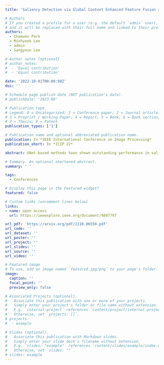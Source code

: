 ```yaml
---
title: 'Saliency Detection via Global Context Enhanced Feature Fusion and Edge Weighted Loss'

# Authors
# If you created a profile for a user (e.g. the default `admin` user), write the username (folder name) here
# and it will be replaced with their full name and linked to their profile.
authors:
  - Chaewon Park
  - Minhyeok Lee
  - admin
  - Sangyoun Lee

# Author notes (optional)
# author_notes:
#  - 'Equal contribution'
#  - 'Equal contribution'

date: '2022-10-01T00:00:00Z'
doi: ''

# Schedule page publish date (NOT publication's date).
# publishDate: '2023-06'

# Publication type.
# Legend: 0 = Uncategorized; 1 = Conference paper; 2 = Journal article;
# 3 = Preprint / Working Paper; 4 = Report; 5 = Book; 6 = Book section;
# 7 = Thesis; 8 = Patent
publication_types: ['1']

# Publication name and optional abbreviated publication name.
publication: In *IEEE International Conference on Image Processing*
publication_short: In *ICIP 22*

abstract: UNet-based methods have shown outstanding performance in salient object detection (SOD), but are problematic in two aspects. 1) Indiscriminately integrating the encoder feature, which contains spatial information for multiple objects, and the decoder feature, which contains global information of the salient object, is likely to convey unnecessary details of non-salient objects to the decoder, hindering saliency detection. 2) To deal with ambiguous object boundaries and generate accurate saliency maps, the model needs additional branches, such as edge reconstructions, which leads to increasing computational cost. To address the problems, we propose a context fusion decoder network (CFDN) and near edge weighted loss (NEWLoss) function. The CFDN creates an accurate saliency map by integrating global context information and thus suppressing the influence of the unnecessary spatial information. NEWLoss accelerates learning of obscure boundaries without additional modules by generating weight maps on object boundaries. Our method is evaluated on four benchmarks and achieves state-of-the-art performance. We prove the effectiveness of the proposed method through comparative experiments.

# Summary. An optional shortened abstract.
summary: ' '

tags:
  - Conferences

# Display this page in the Featured widget?
featured: false

# Custom links (uncomment lines below)
links:
- name: open access
  url: https://ieeexplore.ieee.org/document/9897797

url_pdf: 'https://arxiv.org/pdf/2110.06550.pdf'
url_code: ''
url_dataset: ''
url_poster: ''
url_project: ''
url_slides: ''
url_source: ''
url_video: ''

# Featured image
# To use, add an image named `featured.jpg/png` to your page's folder.
image:
  caption: ''
  focal_point: ''
  preview_only: false

# Associated Projects (optional).
#   Associate this publication with one or more of your projects.
#   Simply enter your project's folder or file name without extension.
#   E.g. `internal-project` references `content/project/internal-project/index.md`.
#   Otherwise, set `projects: []`.
# projects:
#  - example

# Slides (optional).
#   Associate this publication with Markdown slides.
#   Simply enter your slide deck's filename without extension.
#   E.g. `slides: "example"` references `content/slides/example/index.md`.
#   Otherwise, set `slides: ""`.
# slides: example
---
```

